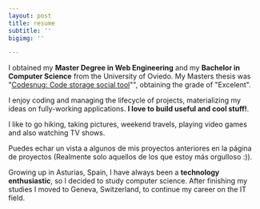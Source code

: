 ```yaml
---
layout: post
title: resume
subtitle: ''
bigimg: ''

---
```

<i class="fa fa-graduation-cap"></i> I obtained my **Master Degree in Web Engineering** and my **Bachelor in Computer Science** from the University of Oviedo. My Masters thesis was "[Codesnug: Code storage social tool](https://goo.gl/bcvkrw "Codesnug: Code storage social tool")"", obtaining the grade of "Excelent".

<i class="fa fa-code"></i> I enjoy coding and managing the lifecycle of projects, materializing my ideas on fully-working applications. **I love to build useful and cool stuff!**.

<i class="fa fa-heart"></i> I like to go hiking, taking pictures, weekend travels, playing video games and also watching TV shows.

<i class="fa fa-file-alt"></i> Puedes echar un vista a algunos de mis proyectos anteriores en la página de proyectos (Realmente solo aquellos de los que estoy más orgulloso :)).

<i class="fa fa-globe-americas"></i> Growing up in Asturias, Spain, I have always been a **technology enthusiastic**, so I decided to study computer science. After finishing my studies I moved to Geneva, Switzerland, to continue my career on the IT field.

  
<body>

<i class="fa fa-car"></i>

  
<i class="fa fa-car" style="font-size:48px;"></i>  
<i class="fa fa-car" style="font-size:60px;color:red;"></i>

</body>

<i class="fa fa-graduation-cap"></i>

<i class="fa fa-graduation-cap"></i>